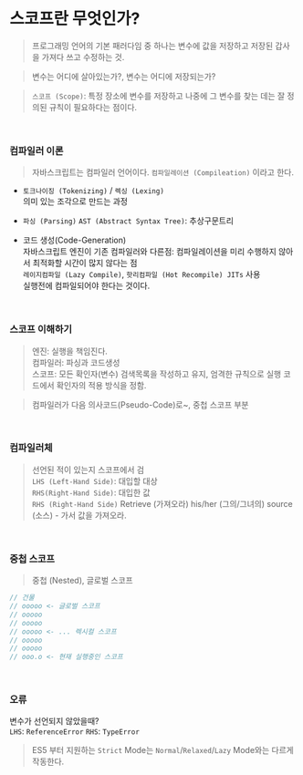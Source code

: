 # 스코프란 무엇인가?

> 프로그래밍 언어의 기본 패러다임 중 하나는 변수에 값을 저장하고 저장된 갑사을 가져다 쓰고 수정하는 것.
 
> 변수는 어디에 살아있는가?, 변수는 어디에 저장되는가?

> `스코프 (Scope)`: 특정 장소에 변수를 저장하고 나중에 그 변수를 찾는 데는 잘 정의된 규칙이 필요하다는 점이다.

<br>

### 컴파일러 이론
> 자바스크립트는 컴파일러 언어이다. `컴파일레이션 (Compileation)` 이라고 한다.
- `토크나이징 (Tokenizing)` / `렉싱 (Lexing)`<br>
  의미 있는 조각으로 만드는 과정
  
- `파싱 (Parsing)`
  `AST (Abstract Syntax Tree)`: 추상구문트리
  
- 코드 생성(Code-Generation)<br>
  자바스크립트 엔진이 기존 컴파일러와 다른점: 컴파일레이션을 미리 수행하지 않아서 최적화할 시간이 많지 않다는 점<br>
  `레이지컴파일 (Lazy Compile)`, `핫리컴파일 (Hot Recompile) JITs` 사용<br>
  실행전에 컴파일되어야 한다는 것이다.<br>
  
<br>

### 스코프 이해하기
> 엔진: 실행을 책임진다.<br>
> 컴파일러: 파싱과 코드생성<br>
> 스코프: 모든 확인자(변수) 검색목록을 작성하고 유지, 엄격한 규칙으로 실행 코드에서 확인자의 적용 방식을 정함.<br>

> 컴파일러가 다음 의사코드(Pseudo-Code)로~, 중첩 스코프 부분
 
<br>

### 컴파일러체
> 선언된 적이 있는지 스코프에서 검<br>
> `LHS (Left-Hand Side)`: 대입할 대상<br>
> `RHS(Right-Hand Side)`: 대입한 값<br>
> `RHS (Right-Hand Side)` Retrieve (가져오라) his/her (그의/그녀의) source (소스) - 가서 값을 가져오라.<br>

<br>

### 중첩 스코프
> 중첩 (Nested), 글로벌 스코프<br>
```javascript
// 건물
// ooooo <- 글로벌 스코프
// ooooo
// ooooo
// ooooo <- ... 렉시컬 스코프
// ooooo
// ooooo 
// ooo.o <- 현재 실행중인 스코프
```

<br>

### 오류
변수가 선언되지 않았을때?<br>
`LHS`: `ReferenceError`
`RHS`: `TypeError`

> ES5 부터 지원하는 `Strict` Mode는 `Normal`/`Relaxed`/`Lazy` Mode와는 다르게 작동한다.
